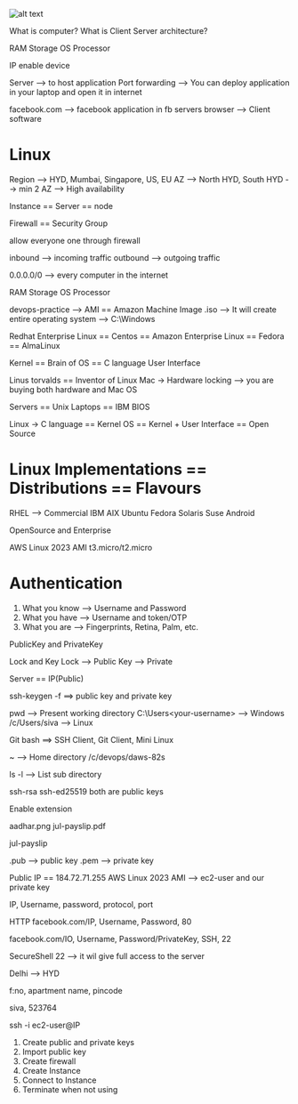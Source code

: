 ![alt text](images/session-02.jpg)

What is computer?
What is Client Server architecture?

RAM
Storage
OS
Processor

IP enable device

Server --> to host application
Port forwarding --> You can deploy application in your laptop and open it in internet

facebook.com --> facebook application in fb servers
browser --> Client software

Linux
=========

Region --> HYD, Mumbai, Singapore, US, EU
AZ --> North HYD, South HYD --> min 2 AZ --> High availability

Instance == Server == node

Firewall == Security Group

allow everyone one through firewall

inbound --> incoming traffic
outbound --> outgoing traffic

0.0.0.0/0 --> every computer in the internet

RAM
Storage
OS
Processor

devops-practice --> AMI == Amazon Machine Image
.iso --> It will create entire operating system --> C:\Windows

Redhat Enterprise Linux == Centos == Amazon Enterprise Linux == Fedora == AlmaLinux

Kernel == Brain of OS == C language
User Interface

Linus torvalds == Inventor of Linux
Mac -> Hardware locking --> you are buying both hardware and Mac OS

Servers == Unix
Laptops == IBM BIOS

Linux -> C language == Kernel
OS == Kernel + User Interface == Open Source

Linux Implementations == Distributions == Flavours
=======================
RHEL --> Commercial
IBM AIX
Ubuntu
Fedora
Solaris
Suse
Android

OpenSource and Enterprise

AWS Linux 2023 AMI
t3.micro/t2.micro

Authentication
===============
1. What you know --> Username and Password
2. What you have --> Username and token/OTP
3. What you are --> Fingerprints, Retina, Palm, etc.

PublicKey and PrivateKey

Lock and Key
Lock --> Public
Key --> Private

Server == IP(Public)

ssh-keygen -f <file-name> ==> public key and private key

pwd --> Present working directory
C:\Users\<your-username> --> Windows
/c/Users/siva --> Linux

Git bash ==> SSH Client, Git Client, Mini Linux

~ --> Home directory
/c/devops/daws-82s

ls -l --> List sub directory

ssh-rsa
ssh-ed25519
both are public keys

Enable extension

aadhar.png
jul-payslip.pdf

jul-payslip

.pub --> public key
.pem --> private key

Public IP == 184.72.71.255
AWS Linux 2023 AMI --> ec2-user and our private key

IP, Username, password, protocol, port

HTTP facebook.com/IP, Username, Password, 80

facebook.com/IO, Username, Password/PrivateKey, SSH, 22

SecureShell 22 --> it wil give full access to the server

Delhi --> HYD

f:no, apartment name, pincode

siva, 523764

ssh -i <private-key> ec2-user@IP

1. Create public and private keys
2. Import public key
3. Create firewall
4. Create Instance
5. Connect to Instance
6. Terminate when not using